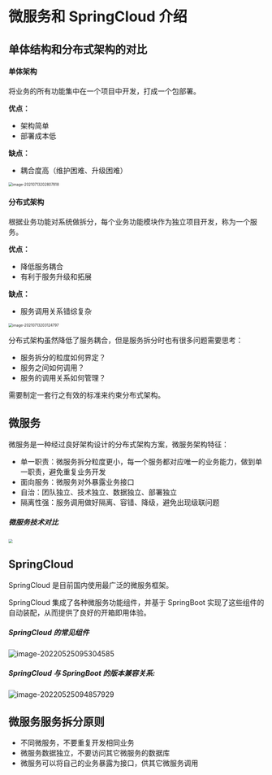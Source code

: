 # 微服务和 SpringCloud 介绍

## 单体结构和分布式架构的对比

#### 单体架构

将业务的所有功能集中在一个项目中开发，打成一个包部署。

**优点：**

- 架构简单
- 部署成本低

**缺点：**

- 耦合度高（维护困难、升级困难）

<img src="https://zwhid.oss-cn-shenzhen.aliyuncs.com/blog/05-26-7D1Nfe.png" alt="image-20210713202807818" style="zoom: 50%;" />

#### 分布式架构

根据业务功能对系统做拆分，每个业务功能模块作为独立项目开发，称为一个服务。

**优点：**

- 降低服务耦合
- 有利于服务升级和拓展

**缺点：**

- 服务调用关系错综复杂

<img src="https://zwhid.oss-cn-shenzhen.aliyuncs.com/blog/05-26-FSWxDR.png" alt="image-20210713203124797" style="zoom:50%;" />

分布式架构虽然降低了服务耦合，但是服务拆分时也有很多问题需要思考：

- 服务拆分的粒度如何界定？
- 服务之间如何调用？
- 服务的调用关系如何管理？

需要制定一套行之有效的标准来约束分布式架构。

## 微服务

微服务是一种经过良好架构设计的分布式架构方案，微服务架构特征：

- 单一职责：微服务拆分粒度更小，每一个服务都对应唯一的业务能力，做到单一职责，避免重复业务开发
- 面向服务：微服务对外暴露业务接口
- 自治：团队独立、技术独立、数据独立、部署独立
- 隔离性强：服务调用做好隔离、容错、降级，避免出现级联问题

##### 微服务技术对比

<img src="https://zwhid.oss-cn-shenzhen.aliyuncs.com/blog/05-25-5Mjbxo.png" style="zoom:50%;" />

## SpringCloud

SpringCloud 是目前国内使用最广泛的微服务框架。

SpringCloud 集成了各种微服务功能组件，并基于 SpringBoot 实现了这些组件的自动装配，从而提供了良好的开箱即用体验。

##### SpringCloud 的常见组件

![image-20220525095304585](https://zwhid.oss-cn-shenzhen.aliyuncs.com/blog/05-25-vJ2YrN.png)

##### SpringCloud 与 SpringBoot 的版本兼容关系:

![image-20220525094857929](https://zwhid.oss-cn-shenzhen.aliyuncs.com/blog/05-25-wxF2na.png)

## 微服务服务拆分原则

- 不同微服务，不要重复开发相同业务
- 微服务数据独立，不要访问其它微服务的数据库
- 微服务可以将自己的业务暴露为接口，供其它微服务调用
